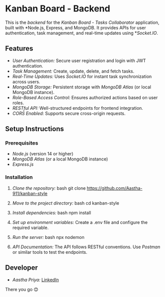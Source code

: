 # Kanban Board - Backend

This is the *backend* for the *Kanban Board - Tasks Collaborator* application, built with *Node.js, Express, and MongoDB. It provides APIs for user authentication, task management, and real-time updates using **Socket.IO*.

## Features

- *User Authentication:* Secure user registration and login with JWT authentication.
- *Task Management:* Create, update, delete, and fetch tasks.
- *Real-Time Updates:* Uses *Socket.IO* for instant task synchronization across users.
- *MongoDB Storage:* Persistent storage with *MongoDB Atlas* (or local MongoDB instance).
- *Role-Based Access Control:* Ensures authorized actions based on user roles.
- *RESTful API:* Well-structured endpoints for frontend integration.
- *CORS Enabled:* Supports secure cross-origin requests.

## Setup Instructions

### Prerequisites

- *Node.js* (version 14 or higher)
- *MongoDB Atlas* (or a local MongoDB instance)
- *Express.js*

### Installation

1. *Clone the repository:*
   bash
   git clone https://github.com/Aastha-911/kanban-style
   

2. *Move to the project directory:*
   bash
   cd kanban-style
   

3. *Install dependencies:*
   bash
   npm install
   

4. *Set up environment variables:*
   Create a .env file and configure the required variable.

5. *Run the server:*
   bash
   npx nodemon
   

6. *API Documentation:*
   The API follows RESTful conventions. Use *Postman* or similar tools to test the endpoints.

## Developer

- *Aastha Priya:* [LinkedIn](https://www.linkedin.com/in/aastha-priya-073030203/)

There you go 😊
